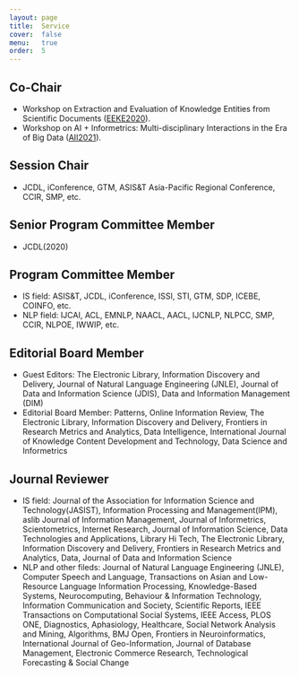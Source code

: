 ```yaml
---
layout: page
title:  Service
cover:  false
menu:   true
order:  5
---
```

##  Co-Chair
* Workshop on Extraction and Evaluation of Knowledge Entities from Scientific Documents ([EEKE2020](https://eeke2020.github.io/)).
* Workshop on AI + Informetrics: Multi-disciplinary Interactions in the Era of Big Data ([AII2021](https://ai-informetrics.github.io/)).


## Session Chair 
* JCDL, iConference, GTM, ASIS&T Asia-Pacific Regional Conference, CCIR, SMP, etc.

## Senior Program Committee Member  
* JCDL(2020)

## Program Committee Member 

* IS field: ASIS&T, JCDL, iConference, ISSI, STI, GTM, SDP, ICEBE, COINFO, etc.
* NLP field: IJCAI, ACL, EMNLP, NAACL, AACL, IJCNLP, NLPCC, SMP, CCIR, NLPOE, IWWIP, etc.

## Editorial Board Member 
* Guest Editors: The Electronic Library, Information Discovery and Delivery, Journal of Natural Language Engineering (JNLE), Journal of Data and Information Science (JDIS), Data and Information Management (DIM)
* Editorial Board Member: Patterns, Online Information Review, The Electronic Library, Information Discovery and Delivery, Frontiers in Research Metrics and Analytics, Data Intelligence, International Journal of Knowledge Content Development and Technology, Data Science and Informetrics



## Journal Reviewer 
* IS field: Journal of the Association for Information Science and Technology(JASIST), Information Processing and Management(IPM), aslib Journal of Information Management, Journal of Informetrics, Scientometrics, Internet Research, Journal of Information Science, Data Technologies and Applications, Library Hi Tech, The Electronic Library, Information Discovery and Delivery, Frontiers in Research Metrics and Analytics, Data, Journal of Data and Information Science
* NLP and other fileds: Journal of Natural Language Engineering (JNLE), Computer Speech and Language, Transactions on Asian and Low-Resource Language Information Processing, Knowledge-Based Systems, Neurocomputing, Behaviour & Information Technology, Information Communication and Society, Scientific Reports, IEEE Transactions on Computational Social Systems, IEEE Access, PLOS ONE, Diagnostics, Aphasiology, Healthcare, Social Network Analysis and Mining, Algorithms, BMJ Open, Frontiers in Neuroinformatics, International Journal of Geo-Information, Journal of Database Management, Electronic Commerce Research, Technological Forecasting & Social Change

